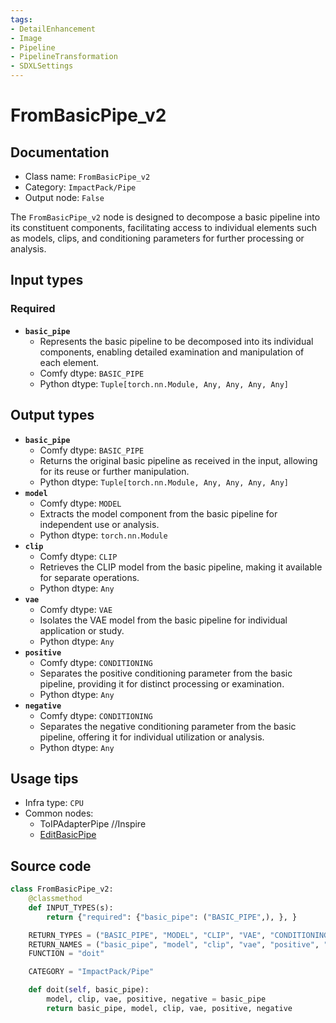 ```yaml
---
tags:
- DetailEnhancement
- Image
- Pipeline
- PipelineTransformation
- SDXLSettings
---
```


# FromBasicPipe_v2
## Documentation
- Class name: `FromBasicPipe_v2`
- Category: `ImpactPack/Pipe`
- Output node: `False`

The `FromBasicPipe_v2` node is designed to decompose a basic pipeline into its constituent components, facilitating access to individual elements such as models, clips, and conditioning parameters for further processing or analysis.
## Input types
### Required
- **`basic_pipe`**
    - Represents the basic pipeline to be decomposed into its individual components, enabling detailed examination and manipulation of each element.
    - Comfy dtype: `BASIC_PIPE`
    - Python dtype: `Tuple[torch.nn.Module, Any, Any, Any, Any]`
## Output types
- **`basic_pipe`**
    - Comfy dtype: `BASIC_PIPE`
    - Returns the original basic pipeline as received in the input, allowing for its reuse or further manipulation.
    - Python dtype: `Tuple[torch.nn.Module, Any, Any, Any, Any]`
- **`model`**
    - Comfy dtype: `MODEL`
    - Extracts the model component from the basic pipeline for independent use or analysis.
    - Python dtype: `torch.nn.Module`
- **`clip`**
    - Comfy dtype: `CLIP`
    - Retrieves the CLIP model from the basic pipeline, making it available for separate operations.
    - Python dtype: `Any`
- **`vae`**
    - Comfy dtype: `VAE`
    - Isolates the VAE model from the basic pipeline for individual application or study.
    - Python dtype: `Any`
- **`positive`**
    - Comfy dtype: `CONDITIONING`
    - Separates the positive conditioning parameter from the basic pipeline, providing it for distinct processing or examination.
    - Python dtype: `Any`
- **`negative`**
    - Comfy dtype: `CONDITIONING`
    - Separates the negative conditioning parameter from the basic pipeline, offering it for individual utilization or analysis.
    - Python dtype: `Any`
## Usage tips
- Infra type: `CPU`
- Common nodes:
    - ToIPAdapterPipe //Inspire
    - [EditBasicPipe](../../ComfyUI-Impact-Pack/Nodes/EditBasicPipe.md)



## Source code
```python
class FromBasicPipe_v2:
    @classmethod
    def INPUT_TYPES(s):
        return {"required": {"basic_pipe": ("BASIC_PIPE",), }, }

    RETURN_TYPES = ("BASIC_PIPE", "MODEL", "CLIP", "VAE", "CONDITIONING", "CONDITIONING")
    RETURN_NAMES = ("basic_pipe", "model", "clip", "vae", "positive", "negative")
    FUNCTION = "doit"

    CATEGORY = "ImpactPack/Pipe"

    def doit(self, basic_pipe):
        model, clip, vae, positive, negative = basic_pipe
        return basic_pipe, model, clip, vae, positive, negative

```
